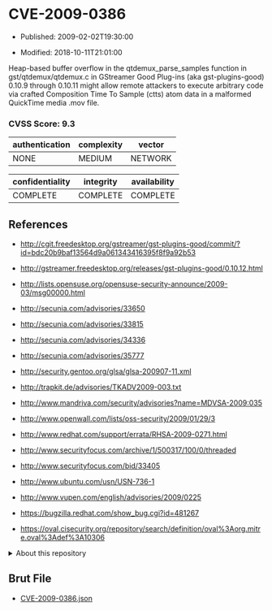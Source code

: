 # CVE-2009-0386

- Published: 2009-02-02T19:30:00

- Modified: 2018-10-11T21:01:00

Heap-based buffer overflow in the qtdemux_parse_samples function in gst/qtdemux/qtdemux.c in GStreamer Good Plug-ins (aka gst-plugins-good) 0.10.9 through 0.10.11 might allow remote attackers to execute arbitrary code via crafted Composition Time To Sample (ctts) atom data in a malformed QuickTime media .mov file.

### CVSS Score: **9.3**

| authentication | complexity | vector |
| --- | --- | --- |
| NONE | MEDIUM | NETWORK |

| confidentiality | integrity | availability |
| --- | --- | --- |
| COMPLETE | COMPLETE | COMPLETE |

## References

* http://cgit.freedesktop.org/gstreamer/gst-plugins-good/commit/?id=bdc20b9baf13564d9a061343416395f8f9a92b53

* http://gstreamer.freedesktop.org/releases/gst-plugins-good/0.10.12.html

* http://lists.opensuse.org/opensuse-security-announce/2009-03/msg00000.html

* http://secunia.com/advisories/33650

* http://secunia.com/advisories/33815

* http://secunia.com/advisories/34336

* http://secunia.com/advisories/35777

* http://security.gentoo.org/glsa/glsa-200907-11.xml

* http://trapkit.de/advisories/TKADV2009-003.txt

* http://www.mandriva.com/security/advisories?name=MDVSA-2009:035

* http://www.openwall.com/lists/oss-security/2009/01/29/3

* http://www.redhat.com/support/errata/RHSA-2009-0271.html

* http://www.securityfocus.com/archive/1/500317/100/0/threaded

* http://www.securityfocus.com/bid/33405

* http://www.ubuntu.com/usn/USN-736-1

* http://www.vupen.com/english/advisories/2009/0225

* https://bugzilla.redhat.com/show_bug.cgi?id=481267

* https://oval.cisecurity.org/repository/search/definition/oval%3Aorg.mitre.oval%3Adef%3A10306

<details>
<summary>About this repository</summary> 

  This repository is part of the project [Live Hack CVE](https://github.com/Live-Hack-CVE). Main website can be found [www.live-hack.org](https://www.live-hack.org) 
  
  Made by [Sn0wAlice](https://github.com/Sn0wAlice) for the people that care about security and need to have a feed of the latest CVEs. Hope you enjoy it, don't forget to star the repo and follow me on [Twitter](https://twitter.com/Sn0wAlice) and [Github](https://github.com/Sn0wAlice). And that is my [personnal website](https://www.alice-snow.me/)

  - [Home Page](https://github.com/Live-Hack-CVE)
  - [Framework](https://github.com/Live-Hack-CVE/cve-framework)
  - [CVE database](https://github.com/Live-Hack-CVE/full_database)
  - [Changelog](https://github.com/Live-Hack-CVE/Changelog)
</details>

## Brut File

* [CVE-2009-0386.json](https://raw.githubusercontent.com/Live-Hack-CVE/full_database/main/cves/2009/CVE-2009-0386.json)

